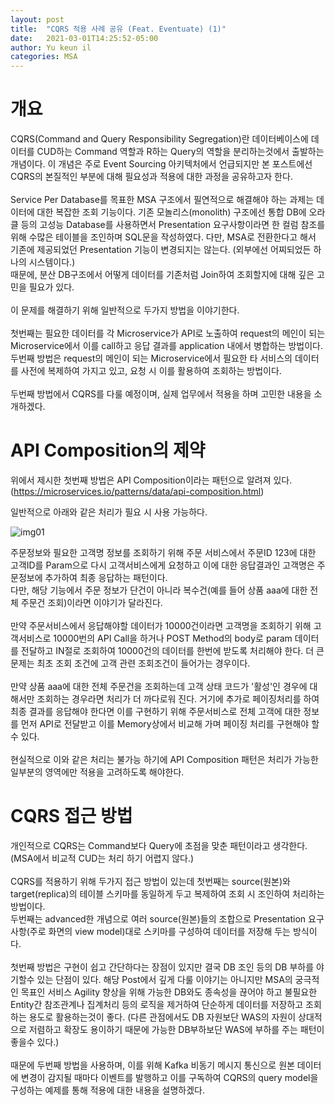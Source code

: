 ```yaml
---
layout: post
title:  "CQRS 적용 사례 공유 (Feat. Eventuate) (1)"
date:   2021-03-01T14:25:52-05:00
author: Yu keun il
categories: MSA
---
```


# 개요
CQRS(Command and Query Responsibility Segregation)란 데이터베이스에 데이터를 CUD하는 Command 역할과 R하는 Query의 역할을 분리하는것에서 출발하는 개념이다.
이 개념은 주로 Event Sourcing 아키텍처에서 언급되지만 본 포스트에선 CQRS의 본질적인 부분에 대해 필요성과 적용에 대한 과정을 공유하고자 한다.
<br/>
<br/>
Service Per Database를 목표한 MSA 구조에서 필연적으로 해결해야 하는 과제는 데이터에 대한 복잡한 조회 기능이다.
기존 모놀리스(monolith) 구조에선 통합 DB에 오라클 등의 고성능 Database를 사용하면서 Presentation 요구사항이라면 한 컬럼 참조를 위해 수많은 테이블을 조인하며 SQL문을 작성하였다.
다만, MSA로 전환한다고 해서 기존에 제공되었던 Presentation 기능이 변경되지는 않는다. (외부에선 어찌되었든 하나의 시스템이다.)<br/>
때문에, 분산 DB구조에서 어떻게 데이터를 기존처럼 Join하여 조회할지에 대해 깊은 고민을 필요가 있다.
<br/>
<br/>
이 문제를 해결하기 위해 일반적으로 두가지 방법을 이야기한다.
<br/>
<br/>
첫번째는 필요한 데이터를 각 Microservice가 API로 노출하여 request의 메인이 되는 Microservice에서 이를 call하고 응답 결과를 application 내에서 병합하는 방법이다.<br/>
두번째 방법은 request의 메인이 되는 Microservice에서 필요한 타 서비스의 데이터를 사전에 복제하여 가지고 있고, 요청 시 이를 활용하여 조회하는 방법이다.
<br/>
<br/>
두번째 방법에서 CQRS를 다룰 예정이며, 실제 업무에서 적용을 하며 고민한 내용을 소개하겠다.

# API Composition의 제약
위에서 제시한 첫번째 방법은 API Composition이라는 패턴으로 알려져 있다. (https://microservices.io/patterns/data/api-composition.html)

일반적으로 아래와 같은 처리가 필요 시 사용 가능하다.

<img src="https://res.cloudinary.com/dgqaxnlot/image/upload/v1614612547/cqrs01_klqdxk.png" title="img01">

주문정보와 필요한 고객명 정보를 조회하기 위해 주문 서비스에서 주문ID 123에 대한 고객ID를 Param으로 다시 고객서비스에게 요청하고 이에 대한 응답결과인 고객명은 주문정보에 추가하여 최종 응답하는 패턴이다.<br/>
다만, 해당 기능에서 주문 정보가 단건이 아니라 복수건(예를 들어 상품 aaa에 대한 전체 주문건 조회)이라면 이야기가 달라진다.
<br/>
<br/>
만약 주문서비스에서 응답해야할 데이터가 10000건이라면 고객명을 조회하기 위해 고객서비스로 10000번의 API Call을 하거나 POST Method의 body로 param 데이터를 전달하고 IN절로 조회하여 10000건의 데이터를 한번에 받도록 처리해야 한다.
더 큰 문제는 최초 조회 조건에 고객 관련 조회조건이 들어가는 경우이다.
<br/>
<br/>
만약 상품 aaa에 대한 전체 주문건을 조회하는데 고객 상태 코드가 '활성'인 경우에 대해서만 조회하는 경우라면 처리가 더 까다로워 진다.
거기에 추가로 페이징처리를 하여 최종 결과를 응답해야 한다면 이를 구현하기 위해 주문서비스로 전체 고객에 대한 정보를 먼저 API로 전달받고 이를 Memory상에서 비교해 가며 페이징 처리를 구현해야 할수 있다.
<br/>
<br/>
현실적으로 이와 같은 처리는 불가능 하기에 API Composition 패턴은 처리가 가능한 일부분의 영역에만 적용을 고려하도록 해야한다.

# CQRS 접근 방법
개인적으로 CQRS는 Command보다 Query에 초점을 맞춘 패턴이라고 생각한다. (MSA에서 비교적 CUD는 처리 하기 어렵지 않다.)
<br/>
<br/>
CQRS를 적용하기 위해 두가지 접근 방법이 있는데 첫번째는 source(원본)와 target(replica)의 테이블 스키마를 동일하게 두고 복제하여 조회 시 조인하여 처리하는 방법이다.<br/>
두번째는 advanced한 개념으로 여러 source(원본)들의 조합으로 Presentation 요구사항(주로 화면의 view model)대로 스키마를 구성하여 데이터를 저장해 두는 방식이다.
<br/>
<br/>
첫번째 방법은 구현이 쉽고 간단하다는 장점이 있지만 결국 DB 조인 등의 DB 부하를 야기할수 있는 단점이 있다.
해당 Post에서 깊게 다룰 이야기는 아니지만 MSA의 궁극적인 목표인 서비스 Agility 향상을 위해 가능한 DB와도 종속성을 끊어야 하고 불필요한 Entity간 참조관계나 집계처리 등의 로직을 제거하여 단순하게 데이터를 저장하고 조회하는 용도로 활용하는것이 좋다. (다른 관점에서도 DB 자원보단 WAS의 자원이 상대적으로 저렴하고 확장도 용이하기 때문에 가능한 DB부하보단 WAS에 부하를 주는 패턴이 좋을수 있다.)
<br/>
<br/>
때문에 두번째 방법을 사용하며, 이를 위해 Kafka 비동기 메시지 통신으로 원본 데이터에 변경이 감지될 때마다 이벤트를 발행하고 이를 구독하여 CQRS의 query model을 구성하는 예제를 통해 적용에 대한 내용을 설명하겠다.




